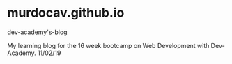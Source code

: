 # murdocav.github.io
dev-academy's-blog

My learning blog for the 16 week bootcamp on Web Development with Dev-Academy. 11/02/19
